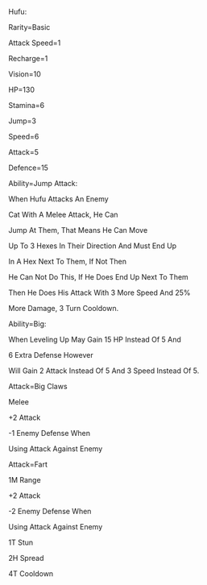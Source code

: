 Hufu:

Rarity=Basic

Attack Speed=1

Recharge=1

Vision=10

HP=130

Stamina=6

Jump=3

Speed=6

Attack=5

Defence=15

Ability=Jump Attack:

When Hufu Attacks An Enemy

Cat With A Melee Attack, He Can

Jump At Them, That Means He Can Move

Up To 3 Hexes In Their Direction And Must End Up

In A Hex Next To Them, If Not Then

He Can Not Do This, If He Does End Up Next To Them

Then He Does His Attack With 3 More Speed And 25%

More Damage, 3 Turn Cooldown.

Ability=Big:

When Leveling Up May Gain 15 HP Instead Of 5 And 

6 Extra Defense However

Will Gain 2 Attack Instead Of 5 And 3 Speed Instead Of 5.

Attack=Big Claws

Melee

+2 Attack

-1 Enemy Defense When

Using Attack Against Enemy

Attack=Fart

1M Range

+2 Attack

-2 Enemy Defense When

Using Attack Against Enemy

1T Stun

2H Spread

4T Cooldown
